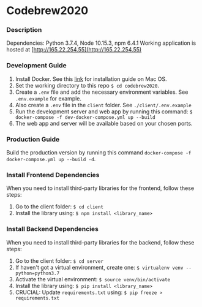 # Codebrew2020

### Description

Dependencies: Python 3.7.4, Node 10.15.3, npm 6.4.1
Working application is hosted at [http://165.22.254.55](http://165.22.254.55)

### Development Guide

1. Install Docker. See this [link](https://docs.docker.com/docker-for-mac/install/) for installation guide on Mac OS.
2. Set the working directory to this repo `$ cd codebrew2020`.
3. Create a `.env` file and add the necessary environment variables. See `.env.example` for example.
4. Also create a `.env` file in the `client` folder. See `./client/.env.example`
5. Run the development server and web app by running this command: `$ docker-compose -f dev-docker-compose.yml up --build`
6. The web app and server will be available based on your chosen ports.

### Production Guide

Build the production version by running this command `docker-compose -f docker-compose.yml up --build -d`.

### Install Frontend Dependencies

When you need to install third-party libraries for the frontend, follow these steps:
1. Go to the client folder: `$ cd client`
2. Install the library using: `$ npm install <library_name>`


### Install Backend Dependencies

When you need to install third-party libraries for the backend, follow these steps:
1. Go to the client folder: `$ cd server`
2. If haven't got a virtual environment, create one: `$ virtualenv venv --python=python3.7`
3. Activate the virtual environment: `$ source venv/bin/activate`
4. Install the library using: `$ pip install <library_name>`
5. CRUCIAL: Update `requirements.txt` using: `$ pip freeze > requirements.txt`